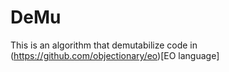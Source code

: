 # DeMu
This is an algorithm that demutabilize code in (https://github.com/objectionary/eo)[EO language]
